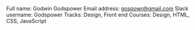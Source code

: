 Full name: Godwin Godspower
Email address: gospowr@gmail.com
Slack username: Godspower
Tracks: Design, Front end
Courses: Design, HTML, CSS, JavaScript
